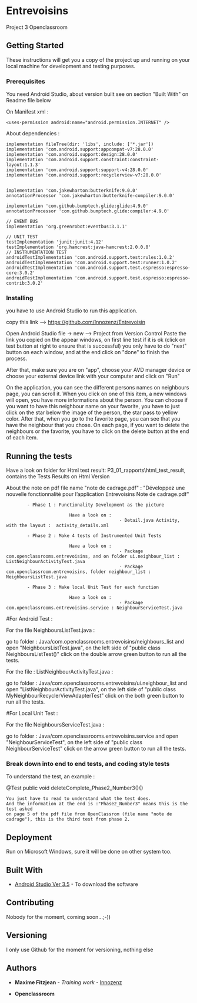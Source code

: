 # Entrevoisins
Project 3 Openclassroom

## Getting Started

These instructions will get you a copy of the project up and running on your local machine for development and testing purposes.

### Prerequisites

You need Android Studio, about version built see on section "Built With" on Readme file below

On Manifest xml :

    <uses-permission android:name="android.permission.INTERNET" />

About dependencies :

    implementation fileTree(dir: 'libs', include: ['*.jar'])
    implementation 'com.android.support:appcompat-v7:28.0.0'
    implementation 'com.android.support:design:28.0.0'
    implementation 'com.android.support.constraint:constraint-layout:1.1.3'
    implementation 'com.android.support:support-v4:28.0.0'
    implementation 'com.android.support:recyclerview-v7:28.0.0'


    implementation 'com.jakewharton:butterknife:9.0.0'
    annotationProcessor 'com.jakewharton:butterknife-compiler:9.0.0'

    implementation 'com.github.bumptech.glide:glide:4.9.0'
    annotationProcessor 'com.github.bumptech.glide:compiler:4.9.0'

    // EVENT BUS
    implementation 'org.greenrobot:eventbus:3.1.1'

    // UNIT TEST
    testImplementation 'junit:junit:4.12'
    testImplementation 'org.hamcrest:java-hamcrest:2.0.0.0'
    // INSTRUMENTATION TEST
    androidTestImplementation 'com.android.support.test:rules:1.0.2'
    androidTestImplementation 'com.android.support.test:runner:1.0.2'
    androidTestImplementation 'com.android.support.test.espresso:espresso-core:3.0.2'
    androidTestImplementation 'com.android.support.test.espresso:espresso-contrib:3.0.2'


### Installing

you have to use Android Studio to run this application.

copy this link --> https://github.com/Innozenz/Entrevoisin

Open Android Studio
file -> new --> Project from Version Control
Paste the link you copied on the appear windows, on first line
test if it is ok (click on test button at right to ensure that is successful)
you only have to do "next" button on each window, and at the end click on "done" to finish the process.

After that, make sure you are on "app", 
choose your AVD manager device or choose your external device link with your computer
and click on "Run"

On the application, you can see the different persons names on neighbours page, you can scroll it.
When you click on one of this item, a new windows will open, you have more informations about the person. 
You can choose if you want to have this neighbour name on your favorite, you have to just click on the star 
below the image of the person, the star pass to yellow color.
After that, when you go to the favorite page, you can see that you have the neighbour that 
you chose. 
On each page, if you want to delete the neighbours or the favorite, you have to click on the delete button
at the end of each item.


## Running the tests

Have a look on folder for Html test result: P3_01_rapports\html_test_result, contains the Tests Results on Html Version

About the note on pdf file name "note de cadrage.pdf" : "Développez une nouvelle fonctionnalité pour l’application Entrevoisins Note de cadrage.pdf"

            - Phase 1 : Functionality Development as the picture
            
                            Have a look on : 
                                               - Detail.java Activity, with the layout :  activity_details.xml
                            
            - Phase 2 : Make 4 tests of Instrumented Unit Tests
            
                            Have a look on : 
                                               - Package com.openclassrooms.entrevoisins, and on folder ui.neighbour_list : ListNeighbourActivityTest.java
                                               - Package com.openclassroom.entrevoisins, folder neighbour_list : NeighboursListTest.java
                            
            - Phase 3 : Make local Unit Test for each function
            
                            Have a look on : 
                                               - Package com.openclassrooms.entrevoisins.service : NeighbourServiceTest.java

   #For Android Test :
 
 For the file NeighboursListTest.java :
 
 go to folder : Java/com.openclassrooms.entrevoisins/neighbours_list and open "NeighboursListTest.java",
on the left side of "public class NeighboursListTest()" click on the double arrow green button to run all the tests.

  For the file : ListNeighbourActivityTest.java :
  
  go to folder : Java/com.openclassrooms.entrevoisins/ui.neighbour_list and open "ListNeighbourActivityTest.java",
  on the left side of "public class MyNeighbourRecyclerViewAdapterTest" click on the both green button to run all the tests.
  
   #For Local Unit Test :
   
   For the file NeighboursServiceTest.java :
   
   go to folder : Java/com.openclassrooms.entrevoisins.service and open "NeighbourServiceTest",
   on the left side of "public class NeighbourServiceTest" click on the arrow green button to run all the tests. 


### Break down into end to end tests, and coding style tests

To understand the test, an example :

@Test
    public void deleteComplete_Phase2_Number3(){}
    
    You just have to read to understand what the test does. 
    And the information at the end is :"Phase2_Number3" means this is the test asked 
    on page 5 of the pdf file from OpenClassrom (file name "note de cadrage"), this is the third test from phase 2.


## Deployment

Run on Microsoft Windows, sure it will be done on other system too.

## Built With

* [Android Studio Ver 3.5](https://developer.android.com/studio/) - To download the software

## Contributing

Nobody for the moment, coming soon...;-))

## Versioning

I only use Github for the moment for versioning, nothing else

## Authors

* **Maxime Fitzjean** - *Training work* - [Innozenz](https://github.com/Innozenz/Entrevoisin.git)

* **Openclassroom**


